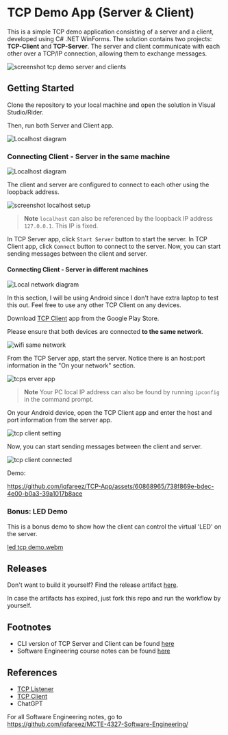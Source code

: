 # TCP Demo App (Server & Client)

This is a simple TCP demo application consisting of a server and a client, developed using C# .NET WinForms. 
The solution contains two projects: **TCP-Client** and **TCP-Server**. The server and client communicate with each 
other over a TCP/IP connection, allowing them to exchange messages.

![screenshot tcp demo server and clients](https://imgur.com/lGQr5Jq.png)

## Getting Started

Clone the repository to your local machine and open the solution in Visual Studio/Rider.

Then, run both Server and Client app.

<picture>
  <source media="(prefers-color-scheme: dark)" srcset="https://imgur.com/DvSv2Om.png">
  <img alt="Localhost diagram" src="https://imgur.com/5VIao5v.png">
</picture>

### Connecting Client - Server in the same machine

<picture>
  <source media="(prefers-color-scheme: dark)" srcset="https://imgur.com/HJzf7NX.png">
  <img alt="Localhost diagram" src="https://imgur.com/UcQpTxf.png">
</picture>

The client and server are configured to connect to each other using the loopback address.

![screenshot localhost setup](https://imgur.com/viwIKcw.png)

> **Note** `localhost` can also be referenced by the loopback IP address `127.0.0.1`. This IP is fixed.

In TCP Server app, click `Start Server` button to start the server. In TCP Client app, click `Connect` button to connect to the server.
Now, you can start sending messages between the client and server.

#### Connecting Client - Server in different machines

<picture>
  <source media="(prefers-color-scheme: dark)" srcset="https://imgur.com/v0lkClj.png">
  <img alt="Local network diagram" src="https://imgur.com/fOL8DMC.png">
</picture>

In this section, I will be using Android since I don't have extra laptop to test this out. Feel free to use any other TCP Client
on any devices.

Download [TCP Client](https://play.google.com/store/apps/details?id=com.hardcodedjoy.tcpclient) app from the Google Play Store.

Please ensure that both devices are connected **to the same network**.

![wifi same network](https://imgur.com/b5ghPyY.png)

From the TCP Server app, start the server. Notice there is an host:port information in the "On your network" section.

![tcps erver app](https://imgur.com/lYayO93.png)

> **Note** Your PC local IP address can also be found by running `ipconfig` in the command prompt.

On your Android device, open the TCP Client app and enter the host and port information from the server app.

![tcp client setting](https://imgur.com/osAySn0.png)

Now, you can start sending messages between the client and server.

![tcp client connected](https://imgur.com/tttJfmw.png)

Demo:

https://github.com/iqfareez/TCP-App/assets/60868965/738f869e-bdec-4e00-b0a3-39a1017b8ace

### Bonus: LED Demo

This is a bonus demo to show how the client can control the virtual 'LED' on the server.

[led tcp demo.webm](https://github.com/iqfareez/TCP-App/assets/60868965/ed0739b3-36ef-4126-9ba5-6fd7529f4a41)

## Releases

Don't want to build it yourself? Find the release artifact [here](https://github.com/iqfareez/TCP-App/actions).

In case the artifacts has expired, just fork this repo and run the workflow by yourself.

## Footnotes

- CLI version of TCP Server and Client can be found [here](https://github.com/iqfareez/MCTE-4327-Software-Engineering/tree/main/ConsoleApp2-TCP)
- Software Engineering course notes can be found [here](https://github.com/iqfareez/MCTE-4327-Software-Engineering/)

## References

- [TCP Listener](https://learn.microsoft.com/en-us/dotnet/api/system.net.sockets.tcplistener)
- [TCP Client](https://learn.microsoft.com/en-us/dotnet/api/system.net.sockets.tcpclient)
- ChatGPT

For all Software Engineering notes, go to https://github.com/iqfareez/MCTE-4327-Software-Engineering/
